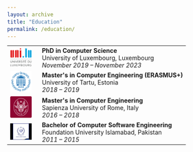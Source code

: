 ```yaml
---
layout: archive
title: "Education"
permalink: /education/
---
```


<table>
  <tr>
    <td width="60"><img src="/images/education/luxembourg.png" alt="University of Luxembourg" width="50"/></td>
    <td>
      <strong>PhD in Computer Science</strong><br/>
      University of Luxembourg, Luxembourg<br/>
      <em>November 2019 – November 2023</em>
    </td>
  </tr>
    <tr>
    <td><img src="/images/education/tartu.png" alt="University of Tartu" width="50"/></td>
    <td>
      <strong>Master's in Computer Engineering (ERASMUS+)</strong><br/>
      University of Tartu, Estonia<br/>
      <em>2018 – 2019</em>
    </td>
  </tr>
  <tr>
    <td><img src="/images/education/sapienza.png" alt="Sapienza University of Rome" width="50"/></td>
    <td>
      <strong>Master's in Computer Engineering</strong><br/>
      Sapienza University of Rome, Italy<br/>
      <em>2016 – 2018</em>
    </td>
  </tr>
  <tr>
    <td><img src="/images/education/fui.jpg" alt="Foundation University Islamabad" width="50"/></td>
    <td>
      <strong>Bachelor of Computer Software Engineering</strong><br/>
      Foundation University Islamabad, Pakistan<br/>
      <em>2011 – 2015</em>
    </td>
  </tr>
</table>
